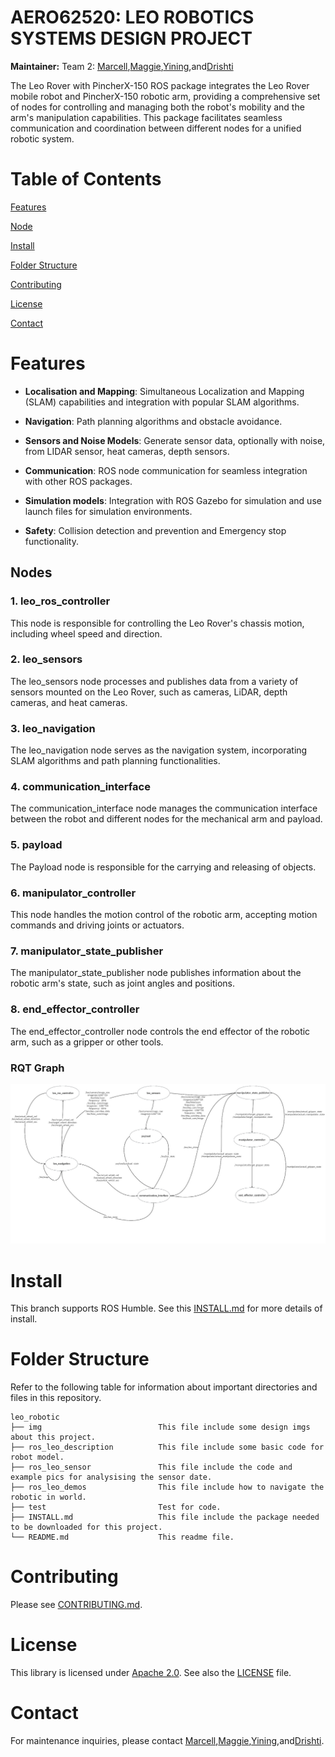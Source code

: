 # AERO62520: LEO ROBOTICS SYSTEMS DESIGN PROJECT

**Maintainer:** Team 2: [Marcell](mailto:marcell.westsik@postgrad.manchester.ac.uk),[Maggie](ruyi.zhang-3@student.manchester.ac.uk),[Yining](mailto:yining.wang-17@postgrad.manchester.ac.uk),and[Drishti](mailto:drishtichauhanpvt@gmail.com)



The Leo Rover with PincherX-150 ROS package integrates the Leo Rover mobile robot and PincherX-150 robotic arm, providing a comprehensive set of nodes for controlling and managing both the robot's mobility and the arm's manipulation capabilities. This package facilitates seamless communication and coordination between different nodes for a unified robotic system.

# Table of Contents

[Features](#features)

[Node](#node)

[Install](#install)

[Folder Structure](#folder-structure)

[Contributing](#contributing)

[License](#license)

[Contact](#Contact)

# Features

* **Localisation and Mapping**: Simultaneous Localization and Mapping (SLAM) capabilities and integration with popular SLAM algorithms.

* **Navigation**: Path planning algorithms and obstacle avoidance.

* **Sensors and Noise Models**: Generate sensor data, optionally with noise,
from LIDAR sensor, heat cameras, depth sensors.


* **Communication**: ROS node communication for seamless integration with other ROS packages.


* **Simulation models**: Integration with ROS Gazebo for simulation and use launch files for simulation environments.

* **Safety**: Collision detection and prevention and
Emergency stop functionality.

## Nodes

### 1. leo_ros_controller

This node is responsible for controlling the Leo Rover's chassis motion, including wheel speed and direction.

### 2. leo_sensors

The leo_sensors node processes and publishes data from a variety of sensors mounted on the Leo Rover, such as cameras, LiDAR, depth cameras, and heat cameras.

### 3. leo_navigation

The leo_navigation node serves as the navigation system, incorporating SLAM algorithms and path planning functionalities.

### 4. communication_interface

The communication_interface node manages the communication interface between the robot and different nodes for the mechanical arm and payload.

### 5. payload

The Payload node is responsible for the carrying and releasing of objects.

### 6. manipulator_controller

This node handles the motion control of the robotic arm, accepting motion commands and driving joints or actuators.

### 7. manipulator_state_publisher

The manipulator_state_publisher node publishes information about the robotic arm's state, such as joint angles and positions.

### 8. end_effector_controller

The end_effector_controller node controls the end effector of the robotic arm, such as a gripper or other tools.

### RQT Graph

![RQT](img/rqt.jpeg "RQT_graph") 

# Install

This branch supports ROS Humble. See this [INSTALL.md](INSTALL.md) for more details of install.


# Folder Structure

Refer to the following table for information about important directories and files in this repository.

```
leo_robotic
├── img                          This file include some design imgs about this project.
├── ros_leo_description          This file include some basic code for robot model.
├── ros_leo_sensor               This file include the code and example pics for analysising the sensor date.
├── ros_leo_demos                This file include how to navigate the robotic in world.
├── test                         Test for code.
├── INSTALL.md                   This file include the package needed to be downloaded for this project.
└── README.md                    This readme file.
```

# Contributing

Please see
[CONTRIBUTING.md](https://github.com/gazebosim/gz-sim/blob/main/CONTRIBUTING.md).



# License

This library is licensed under [Apache 2.0](https://www.apache.org/licenses/LICENSE-2.0). See also the [LICENSE](https://github.com/gazebosim/gz-sim/blob/main/LICENSE) file.

# Contact
For maintenance inquiries, please contact [Marcell](mailto:marcell.westsik@postgrad.manchester.ac.uk),[Maggie](ruyi.zhang-3@student.manchester.ac.uk),[Yining](mailto:yining.wang-17@postgrad.manchester.ac.uk),and[Drishti](mailto:drishtichauhanpvt@gmail.com).
